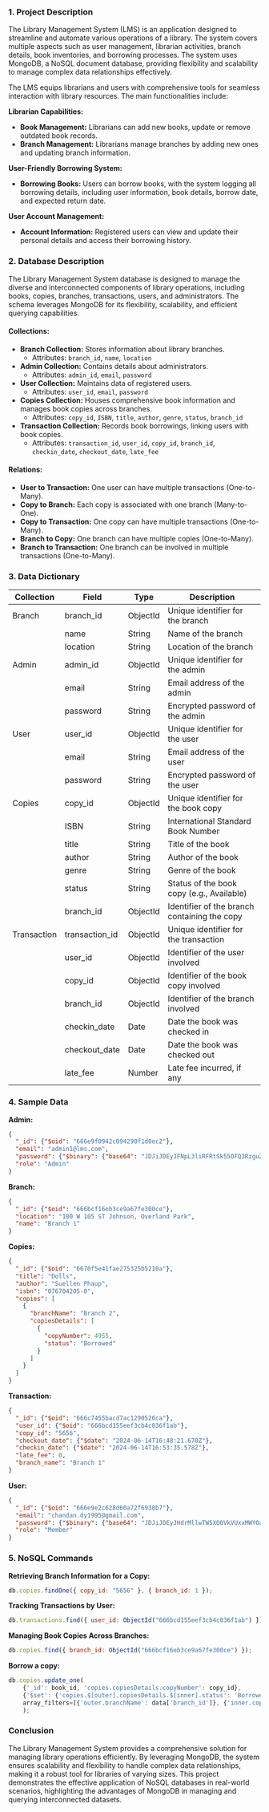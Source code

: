 ### 1. Project Description

The Library Management System (LMS) is an application designed to streamline and automate various operations of a library. The system covers multiple aspects such as user management, librarian activities, branch details, book inventories, and borrowing processes. The system uses MongoDB, a NoSQL document database, providing flexibility and scalability to manage complex data relationships effectively.

The LMS equips librarians and users with comprehensive tools for seamless interaction with library resources. The main functionalities include:

**Librarian Capabilities:**
- **Book Management:** Librarians can add new books, update or remove outdated book records.
- **Branch Management:** Librarians manage branches by adding new ones and updating branch information.

**User-Friendly Borrowing System:**
- **Borrowing Books:** Users can borrow books, with the system logging all borrowing details, including user information, book details, borrow date, and expected return date.

**User Account Management:**
- **Account Information:** Registered users can view and update their personal details and access their borrowing history.

### 2. Database Description

The Library Management System database is designed to manage the diverse and interconnected components of library operations, including books, copies, branches, transactions, users, and administrators. The schema leverages MongoDB for its flexibility, scalability, and efficient querying capabilities.

#### Collections:
- **Branch Collection:** Stores information about library branches.
  - Attributes: `branch_id`, `name`, `location`
- **Admin Collection:** Contains details about administrators.
  - Attributes: `admin_id`, `email`, `password`
- **User Collection:** Maintains data of registered users.
  - Attributes: `user_id`, `email`, `password`
- **Copies Collection:** Houses comprehensive book information and manages book copies across branches.
  - Attributes: `copy_id`, `ISBN`, `title`, `author`, `genre`, `status`, `branch_id`
- **Transaction Collection:** Records book borrowings, linking users with book copies.
  - Attributes: `transaction_id`, `user_id`, `copy_id`, `branch_id`, `checkin_date`, `checkout_date`, `late_fee`

#### Relations:
- **User to Transaction:** One user can have multiple transactions (One-to-Many).
- **Copy to Branch:** Each copy is associated with one branch (Many-to-One).
- **Copy to Transaction:** One copy can have multiple transactions (One-to-Many).
- **Branch to Copy:** One branch can have multiple copies (One-to-Many).
- **Branch to Transaction:** One branch can be involved in multiple transactions (One-to-Many).

### 3. Data Dictionary

| Collection | Field        | Type       | Description                               |
|------------|--------------|------------|-------------------------------------------|
| Branch     | branch_id    | ObjectId   | Unique identifier for the branch          |
|            | name         | String     | Name of the branch                        |
|            | location     | String     | Location of the branch                    |
| Admin      | admin_id     | ObjectId   | Unique identifier for the admin           |
|            | email        | String     | Email address of the admin                |
|            | password     | String     | Encrypted password of the admin           |
| User       | user_id      | ObjectId   | Unique identifier for the user            |
|            | email        | String     | Email address of the user                 |
|            | password     | String     | Encrypted password of the user            |
| Copies     | copy_id      | ObjectId   | Unique identifier for the book copy       |
|            | ISBN         | String     | International Standard Book Number        |
|            | title        | String     | Title of the book                         |
|            | author       | String     | Author of the book                        |
|            | genre        | String     | Genre of the book                         |
|            | status       | String     | Status of the book copy (e.g., Available) |
|            | branch_id    | ObjectId   | Identifier of the branch containing the copy |
| Transaction| transaction_id| ObjectId  | Unique identifier for the transaction     |
|            | user_id      | ObjectId   | Identifier of the user involved           |
|            | copy_id      | ObjectId   | Identifier of the book copy involved      |
|            | branch_id    | ObjectId   | Identifier of the branch involved         |
|            | checkin_date | Date       | Date the book was checked in              |
|            | checkout_date| Date       | Date the book was checked out             |
|            | late_fee     | Number     | Late fee incurred, if any                 |

### 4. Sample Data

**Admin:**
```json
{
  "_id": {"$oid": "666e9f0942c094290f1d0ec2"},
  "email": "admin1@lms.com",
  "password": {"$binary": {"base64": "JDJiJDEyJFNpL3liRFRtSk55OFQ3RzguZDc1Yi5QMDUvNi9PZ1dVWmdMc04yM0Y3VU94Sjk5QmM1cWcy", "subType": "00"}},
  "role": "Admin"
}
```

**Branch:**
```json
{
  "_id": {"$oid": "666bcf16eb3ce9a67fe300ce"},
  "location": "100 W 105 ST Johnson, Overland Park",
  "name": "Branch 1"
}
```

**Copies:**
```json
{
  "_id": {"$oid": "6670f5e41fae275325b5210a"},
  "title": "Dolls",
  "author": "Suellen Phaup",
  "isbn": "076704205-0",
  "copies": [
    {
      "branchName": "Branch 2",
      "copiesDetails": [
        {
          "copyNumber": 4955,
          "status": "Borrowed"
        }
      ]
    }
  ]
}
```

**Transaction:**
```json
{
  "_id": {"$oid": "666c7455bacd7ac1290526ca"},
  "user_id": {"$oid": "666bcd155eef3cb4c036f1ab"},
  "copy_id": "5656",
  "checkout_date": {"$date": "2024-06-14T16:48:21.670Z"},
  "checkin_date": {"$date": "2024-06-14T16:53:35.578Z"},
  "late_fee": 0,
  "branch_name": "Branch 1"
}
```

**User:**
```json
{
  "_id": {"$oid": "666e9e2c628d60a72f6938b7"},
  "email": "chandan.dy1995@gmail.com",
  "password": {"$binary": {"base64": "JDJiJDEyJHdrMllwTW5XQ0VkVUxxMWY0aE9GYU9uWTBPVFpFanhDTDYxMW1UWDNYa0ZGSGJkSTRvY3Jp", "subType": "00"}},
  "role": "Member"
}
```

### 5. NoSQL Commands

**Retrieving Branch Information for a Copy:**
```javascript
db.copies.findOne({ copy_id: "5656" }, { branch_id: 1 });
```

**Tracking Transactions by User:**
```javascript
db.transactions.find({ user_id: ObjectId("666bcd155eef3cb4c036f1ab") });
```

**Managing Book Copies Across Branches:**
```javascript
db.copies.find({ branch_id: ObjectId("666bcf16eb3ce9a67fe300ce") });
```

**Borrow a copy:**
```javascript
db.copies.update_one(
    {'_id': book_id, 'copies.copiesDetails.copyNumber': copy_id},
    {'$set': {'copies.$[outer].copiesDetails.$[inner].status': 'Borrowed'}},
    array_filters=[{'outer.branchName': data['branch_id']}, {'inner.copyNumber': copy_id}]
    );
```

### Conclusion

The Library Management System provides a comprehensive solution for managing library operations efficiently. By leveraging MongoDB, the system ensures scalability and flexibility to handle complex data relationships, making it a robust tool for libraries of varying sizes. This project demonstrates the effective application of NoSQL databases in real-world scenarios, highlighting the advantages of MongoDB in managing and querying interconnected datasets.
